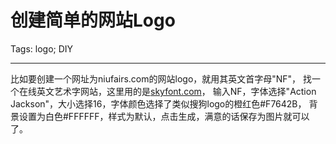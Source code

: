 # 创建简单的网站Logo
Tags: logo; DIY

------

比如要创建一个网址为niufairs.com的网站logo，就用其英文首字母"NF"，
找一个在线英文艺术字网站，这里用的是[skyfont.com](http://en.skyfont.com/)，
输入NF，字体选择"Action Jackson"，大小选择16，字体颜色选择了类似搜狗logo的橙红色#F7642B，
背景设置为白色#FFFFFF，样式为默认，点击生成，满意的话保存为图片就可以了。
